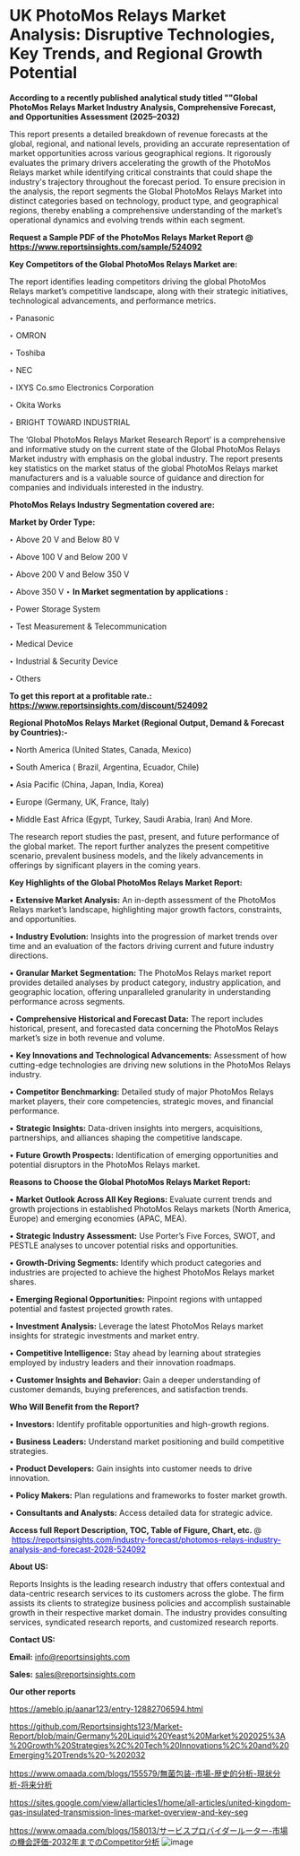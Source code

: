 # UK PhotoMos Relays Market Analysis: Disruptive Technologies, Key Trends, and Regional Growth Potential

<strong>According to a recently published analytical study titled ""Global PhotoMos Relays Market Industry Analysis, Comprehensive Forecast, and Opportunities Assessment (2025–2032)</strong>

This report presents a detailed breakdown of revenue forecasts at the global, regional, and national levels, providing an accurate representation of market opportunities across various geographical regions. It rigorously evaluates the primary drivers accelerating the growth of the PhotoMos Relays market while identifying critical constraints that could shape the industry's trajectory throughout the forecast period. To ensure precision in the analysis, the report segments the Global PhotoMos Relays Market into distinct categories based on technology, product type, and geographical regions, thereby enabling a comprehensive understanding of the market’s operational dynamics and evolving trends within each segment.

<strong>Request a Sample PDF of the PhotoMos Relays Market Report </strong><strong>@<a href=https://www.reportsinsights.com/sample/524092 style=color:#0000ff;> https://www.reportsinsights.com/sample/524092</a></strong></font>

<strong>Key Competitors of the Global PhotoMos Relays Market are:</strong>

The report identifies leading competitors driving the global PhotoMos Relays market’s competitive landscape, along with their strategic initiatives, technological advancements, and performance metrics.

‣ Panasonic

‣ OMRON

‣ Toshiba

‣ NEC

‣ IXYS
 Co.smo Electronics Corporation

‣ Okita Works

‣ BRIGHT TOWARD INDUSTRIAL

The ‘Global PhotoMos Relays Market Research Report’ is a comprehensive and informative study on the current state of the Global PhotoMos Relays Market industry with emphasis on the global industry. The report presents key statistics on the market status of the global PhotoMos Relays market manufacturers and is a valuable source of guidance and direction for companies and individuals interested in the industry.

<strong>PhotoMos Relays Industry Segmentation covered are:</strong>

<strong>Market by Order Type: </strong>

‣ Above 20 V and Below 80 V

‣ Above 100 V and Below 200 V

‣ Above 200 V and Below 350 V

‣ Above 350 V
‣ 
<strong>In Market segmentation by applications :</strong>

‣ Power Storage System

‣ Test Measurement & Telecommunication

‣ Medical Device

‣ Industrial & Security Device

‣ Others

<strong>To get this report at a profitable rate.: <a href=https://www.reportsinsights.com/discount/524092 style=color:#0000ff;>https://www.reportsinsights.com/discount/524092</a></strong></font>

<strong>Regional PhotoMos Relays Market (Regional Output, Demand &amp; Forecast by Countries):-</strong>

• North America (United States, Canada, Mexico)

• South America ( Brazil, Argentina, Ecuador, Chile)

• Asia Pacific (China, Japan, India, Korea)

• Europe (Germany, UK, France, Italy)

• Middle East Africa (Egypt, Turkey, Saudi Arabia, Iran) And More.

The research report studies the past, present, and future performance of the global market. The report further analyzes the present competitive scenario, prevalent business models, and the likely advancements in offerings by significant players in the coming years.

<strong>Key Highlights of the Global PhotoMos Relays Market Report:</strong>

• <strong>Extensive Market Analysis:</strong> An in-depth assessment of the PhotoMos Relays market’s landscape, highlighting major growth factors, constraints, and opportunities.

• <strong>Industry Evolution:</strong> Insights into the progression of market trends over time and an evaluation of the factors driving current and future industry directions.

• <strong>Granular Market Segmentation:</strong> The PhotoMos Relays market report provides detailed analyses by product category, industry application, and geographic location, offering unparalleled granularity in understanding performance across segments.

• <strong>Comprehensive Historical and Forecast Data:</strong> The report includes historical, present, and forecasted data concerning the PhotoMos Relays market’s size in both revenue and volume.

• <strong>Key Innovations and Technological Advancements:</strong> Assessment of how cutting-edge technologies are driving new solutions in the PhotoMos Relays industry.

• <strong>Competitor Benchmarking:</strong> Detailed study of major PhotoMos Relays market players, their core competencies, strategic moves, and financial performance.

• <strong>Strategic Insights:</strong> Data-driven insights into mergers, acquisitions, partnerships, and alliances shaping the competitive landscape.

• <strong>Future Growth Prospects:</strong> Identification of emerging opportunities and potential disruptors in the PhotoMos Relays market.

<strong>Reasons to Choose the Global PhotoMos Relays Market Report:</strong>

• <strong>Market Outlook Across All Key Regions:</strong> Evaluate current trends and growth projections in established PhotoMos Relays markets (North America, Europe) and emerging economies (APAC, MEA).

• <strong>Strategic Industry Assessment:</strong> Use Porter’s Five Forces, SWOT, and PESTLE analyses to uncover potential risks and opportunities.

• <strong>Growth-Driving Segments:</strong> Identify which product categories and industries are projected to achieve the highest PhotoMos Relays market shares.

• <strong>Emerging Regional Opportunities:</strong> Pinpoint regions with untapped potential and fastest projected growth rates.

• <strong>Investment Analysis:</strong> Leverage the latest PhotoMos Relays market insights for strategic investments and market entry.

• <strong>Competitive Intelligence:</strong> Stay ahead by learning about strategies employed by industry leaders and their innovation roadmaps.

• <strong>Customer Insights and Behavior:</strong> Gain a deeper understanding of customer demands, buying preferences, and satisfaction trends.

<strong>Who Will Benefit from the Report?</strong>

• <strong>Investors:</strong> Identify profitable opportunities and high-growth regions.

• <strong>Business Leaders:</strong> Understand market positioning and build competitive strategies.

• <strong>Product Developers:</strong> Gain insights into customer needs to drive innovation.

• <strong>Policy Makers:</strong> Plan regulations and frameworks to foster market growth.

• <strong>Consultants and Analysts:</strong> Access detailed data for strategic advice.
</ul>
<strong>Access full Report Description, TOC, Table of Figure, Chart, etc. </strong>@  <a href=https://reportsinsights.com/industry-forecast/photomos-relays-industry-analysis-and-forecast-2028-524092 style=color:#0000ff;>https://reportsinsights.com/industry-forecast/photomos-relays-industry-analysis-and-forecast-2028-524092</a></font>

<strong><strong>About US</strong>:</strong>

Reports Insights is the leading research industry that offers contextual and data-centric research services to its customers across the globe. The firm assists its clients to strategize business policies and accomplish sustainable growth in their respective market domain. The industry provides consulting services, syndicated research reports, and customized research reports.

<strong>Contact US:</strong>

<p class=""""><b>Email:</b> <a href=mailto:info@reportsinsights.com>info@reportsinsights.com</a></p>
<p class=""""><b>Sales:</b> <a href=mailto:sales@reportsinsights.com>sales@reportsinsights.com</a></p>

<strong>Our other reports</strong>

<a href=https://ameblo.jp/aanar123/entry-12882706594.html>https://ameblo.jp/aanar123/entry-12882706594.html</a>

<a href=https://github.com/Reportsinsights123/Market-Report/blob/main/Germany%20Liquid%20Yeast%20Market%202025%3A%20Growth%20Strategies%2C%20Tech%20Innovations%2C%20and%20Emerging%20Trends%20-%202032>https://github.com/Reportsinsights123/Market-Report/blob/main/Germany%20Liquid%20Yeast%20Market%202025%3A%20Growth%20Strategies%2C%20Tech%20Innovations%2C%20and%20Emerging%20Trends%20-%202032</a>

<a href=https://www.omaada.com/blogs/155579/無菌包装-市場-歴史的分析-現状分析-将来分析>https://www.omaada.com/blogs/155579/無菌包装-市場-歴史的分析-現状分析-将来分析</a>

<a href=https://sites.google.com/view/allarticles1/home/all-articles/united-kingdom-gas-insulated-transmission-lines-market-overview-and-key-seg>https://sites.google.com/view/allarticles1/home/all-articles/united-kingdom-gas-insulated-transmission-lines-market-overview-and-key-seg</a>

<a href=https://www.omaada.com/blogs/158013/サービスプロバイダールーター-市場の機会評価-2032年までのCompetitor分析>https://www.omaada.com/blogs/158013/サービスプロバイダールーター-市場の機会評価-2032年までのCompetitor分析</a>
![image](https://github.com/user-attachments/assets/16d17f24-7773-40ae-9ce6-443a3e8f1ea1)
